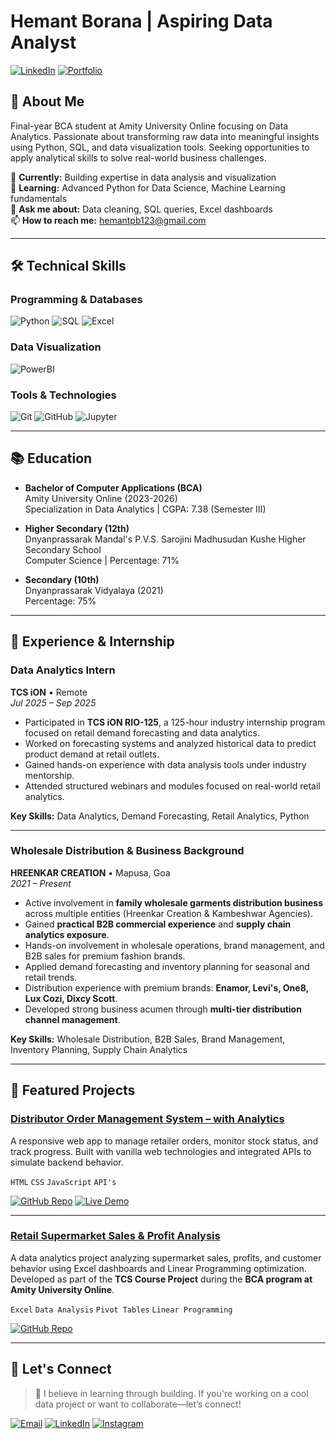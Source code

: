 # Hemant Borana | Aspiring Data Analyst

[![LinkedIn](https://img.shields.io/badge/LinkedIn-0077B5?style=for-the-badge&logo=linkedin&logoColor=white)](https://www.linkedin.com/in/hemant-parasmal-borana-17a742289)
[![Portfolio](https://img.shields.io/badge/Portfolio-%23000000.svg?style=for-the-badge&logo=firefox&logoColor=#FF7139)](https://hemantborana.github.io/Portfolio/)

## 👋 About Me
Final-year BCA student at Amity University Online focusing on Data Analytics. Passionate about transforming raw data into meaningful insights using Python, SQL, and data visualization tools. Seeking opportunities to apply analytical skills to solve real-world business challenges.

🔭 **Currently:** Building expertise in data analysis and visualization  
🌱 **Learning:** Advanced Python for Data Science, Machine Learning fundamentals  
💬 **Ask me about:** Data cleaning, SQL queries, Excel dashboards  
📫 **How to reach me:** hemantpb123@gmail.com  

---

## 🛠 Technical Skills

### Programming & Databases
![Python](https://img.shields.io/badge/Python-3776AB?style=for-the-badge&logo=python&logoColor=white)
![SQL](https://img.shields.io/badge/SQL-4479A1?style=for-the-badge&logo=mysql&logoColor=white)
![Excel](https://img.shields.io/badge/Excel-217346?style=for-the-badge&logo=microsoft-excel&logoColor=white)

### Data Visualization
![PowerBI](https://img.shields.io/badge/PowerBI-F2C811?style=for-the-badge&logo=powerbi&logoColor=black)

### Tools & Technologies
![Git](https://img.shields.io/badge/Git-F05032?style=for-the-badge&logo=git&logoColor=white)
![GitHub](https://img.shields.io/badge/GitHub-181717?style=for-the-badge&logo=github&logoColor=white)
![Jupyter](https://img.shields.io/badge/Jupyter-F37626?style=for-the-badge&logo=jupyter&logoColor=white)

---

## 📚 Education
- **Bachelor of Computer Applications (BCA)**  
  Amity University Online (2023-2026)  
  Specialization in Data Analytics | CGPA: 7.38 (Semester III)  

- **Higher Secondary (12th)**  
  Dnyanprassarak Mandal's P.V.S. Sarojini Madhusudan Kushe Higher Secondary School  
  Computer Science | Percentage: 71%  

- **Secondary (10th)**  
  Dnyanprassarak Vidyalaya (2021)  
  Percentage: 75%  

---

## 💼 Experience & Internship

### Data Analytics Intern  
**TCS iON** • Remote  
*Jul 2025 – Sep 2025*  

- Participated in **TCS iON RIO-125**, a 125-hour industry internship program focused on retail demand forecasting and data analytics.  
- Worked on forecasting systems and analyzed historical data to predict product demand at retail outlets.  
- Gained hands-on experience with data analysis tools under industry mentorship.  
- Attended structured webinars and modules focused on real-world retail analytics.  

**Key Skills:** Data Analytics, Demand Forecasting, Retail Analytics, Python  

---

### Wholesale Distribution & Business Background  
**HREENKAR CREATION** • Mapusa, Goa  
*2021 – Present*  

- Active involvement in **family wholesale garments distribution business** across multiple entities (Hreenkar Creation & Kambeshwar Agencies).  
- Gained **practical B2B commercial experience** and **supply chain analytics exposure**.  
- Hands-on involvement in wholesale operations, brand management, and B2B sales for premium fashion brands.  
- Applied demand forecasting and inventory planning for seasonal and retail trends.  
- Distribution experience with premium brands: **Enamor, Levi's, One8, Lux Cozi, Dixcy Scott**.  
- Developed strong business acumen through **multi-tier distribution channel management**.  

**Key Skills:** Wholesale Distribution, B2B Sales, Brand Management, Inventory Planning, Supply Chain Analytics  

---

## 📂 Featured Projects

### [Distributor Order Management System – with Analytics](https://hemantborana.github.io/D-OMS/)
A responsive web app to manage retailer orders, monitor stock status, and track progress. Built with vanilla web technologies and integrated APIs to simulate backend behavior.

`HTML` `CSS` `JavaScript` `API's`

[![GitHub Repo](https://img.shields.io/badge/GitHub%20Repo-181717?style=for-the-badge&logo=github&logoColor=white)](https://github.com/hemantborana/D-OMS)
[![Live Demo](https://img.shields.io/badge/Live%20Demo-000000?style=for-the-badge&logo=google-chrome&logoColor=white)](https://hemantborana.github.io/D-OMS/)

---

### [Retail Supermarket Sales & Profit Analysis](https://github.com/hemantborana/Retail-Supermarket-Analytics)
A data analytics project analyzing supermarket sales, profits, and customer behavior using Excel dashboards and Linear Programming optimization.  
Developed as part of the **TCS Course Project** during the **BCA program at Amity University Online**.  

`Excel` `Data Analysis` `Pivot Tables` `Linear Programming`

[![GitHub Repo](https://img.shields.io/badge/GitHub%20Repo-181717?style=for-the-badge&logo=github&logoColor=white)](https://github.com/hemantborana/Retail-Supermarket-Analytics)

---

## 🤝 Let's Connect
> 🚀 I believe in learning through building. If you're working on a cool data project or want to collaborate—let’s connect!

[![Email](https://img.shields.io/badge/Email-D14836?style=for-the-badge&logo=gmail&logoColor=white)](mailto:hemantpb123@gmail.com)
[![LinkedIn](https://img.shields.io/badge/LinkedIn-0077B5?style=for-the-badge&logo=linkedin&logoColor=white)](https://www.linkedin.com/in/hemant-parasmal-borana-17a742289)
[![Instagram](https://img.shields.io/badge/Instagram-E4405F?style=for-the-badge&logo=instagram&logoColor=white)](https://www.instagram.com/hemant_borana_/)
